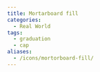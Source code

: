 ```yaml
---
title: Mortarboard fill
categories:
  - Real World
tags:
  - graduation
  - cap
aliases:
  - /icons/mortorboard-fill/
---
```

